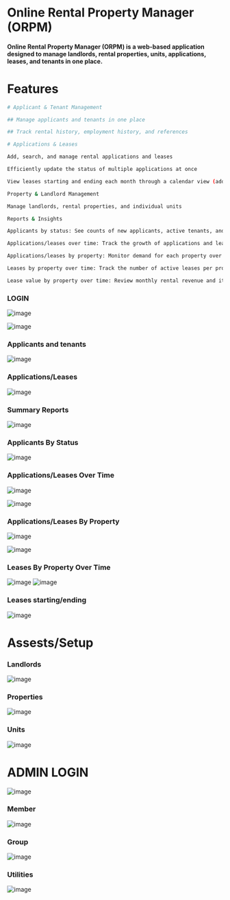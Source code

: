 # Online Rental Property Manager (ORPM)
#### Online Rental Property Manager (ORPM) is a web-based application designed to manage landlords, rental properties, units, applications, leases, and tenants in one place.

# Features
  ```sh
# Applicant & Tenant Management

## Manage applicants and tenants in one place

## Track rental history, employment history, and references

# Applications & Leases

Add, search, and manage rental applications and leases

Efficiently update the status of multiple applications at once

View leases starting and ending each month through a calendar view (add/edit directly from calendar)

Property & Landlord Management

Manage landlords, rental properties, and individual units

Reports & Insights

Applicants by status: See counts of new applicants, active tenants, and previous tenants

Applications/leases over time: Track the growth of applications and leases

Applications/leases by property: Monitor demand for each property over time

Leases by property over time: Track the number of active leases per property

Lease value by property over time: Review monthly rental revenue and its growth
 ```
### LOGIN

![image](1.jpg.png)

![image](2.jpg.png)
### Applicants and tenants
![image](3.jpg.png)

### Applications/Leases
![image](4.jpg.png)

### Summary Reports
![image](6.jpg.png)

### Applicants By Status
![image](7.png.png)

### Applications/Leases Over Time
![image](8.jpg.png)

![image](9.jpg.png)

### Applications/Leases By Property
![image](10.jpg.png)

![image](11.jpg.png)
### Leases By Property Over Time 
![image](12.jpg.png)
![image](13.jpg.png)

### Leases starting/ending

![image](14.jpg.png)

# Assests/Setup
###  Landlords
![image](15.jpg.png)

### Properties
![image](16.jpg.png)

### Units
![image](17.jpg.png)
# ADMIN LOGIN
![image](Adminlogin.png)
### Member
![image](Member.jpg.png)

### Group
![image](group.png)
### Utilities
![image](utilities.png)

